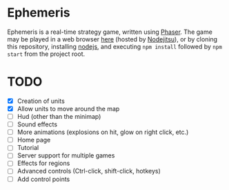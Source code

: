 Ephemeris
=========

Ephemeris is a real-time strategy game, written using [Phaser][phaser]. The game may
be played in a web browser [here][live] (hosted by [Nodejitsu][nodejitsu]), or by
cloning this repository, installing [nodejs][nodejs], and executing `npm install`
followed by `npm start` from the project root.

[phaser]: http://phaser.io/
[live]: http://ephemeris.jit.su/
[nodejitsu]: https://www.nodejitsu.com/
[nodejs]: http://nodejs.org/

TODO
====

- [x] Creation of units
- [x] Allow units to move around the map
- [ ] Hud (other than the minimap)
- [ ] Sound effects
- [ ] More animations (explosions on hit, glow on right click, etc.)
- [ ] Home page
- [ ] Tutorial
- [ ] Server support for multiple games
- [ ] Effects for regions
- [ ] Advanced controls (Ctrl-click, shift-click, hotkeys)
- [ ] Add control points
